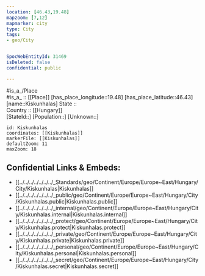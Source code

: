```yaml
---
location: [46.43,19.48] 
mapzoom: [7,12] 
mapmarker: city 
type: City
tags:
- geo/City


SpocWebEntityId: 31469
isDeleted: false
confidential: public

---
```

#is_a_/Place  
#is_a_ :: [[Place]] 
[has_place_longitude::19.48] 
[has_place_latitude::46.43] 
[name::Kiskunhalas] 
State ::  
Country :: [[Hungary]]  
[StateId::] 
[Population::] 
[Unknown::] 


```leaflet
id: Kiskunhalas
coordinates: [[Kiskunhalas]] 
markerFile: [[Kiskunhalas]] 
defaultZoom: 11 
maxZoom: 18
```


## Confidential Links & Embeds: 
- [[../../../../../../../_Standards/geo/Continent/Europe/Europe~East/Hungary/City/Kiskunhalas|Kiskunhalas]] 
- [[../../../../../../../_public/geo/Continent/Europe/Europe~East/Hungary/City/Kiskunhalas.public|Kiskunhalas.public]] 
- [[../../../../../../../_internal/geo/Continent/Europe/Europe~East/Hungary/City/Kiskunhalas.internal|Kiskunhalas.internal]] 
- [[../../../../../../../_protect/geo/Continent/Europe/Europe~East/Hungary/City/Kiskunhalas.protect|Kiskunhalas.protect]] 
- [[../../../../../../../_private/geo/Continent/Europe/Europe~East/Hungary/City/Kiskunhalas.private|Kiskunhalas.private]] 
- [[../../../../../../../_personal/geo/Continent/Europe/Europe~East/Hungary/City/Kiskunhalas.personal|Kiskunhalas.personal]] 
- [[../../../../../../../_secret/geo/Continent/Europe/Europe~East/Hungary/City/Kiskunhalas.secret|Kiskunhalas.secret]] 
